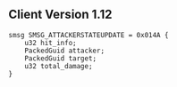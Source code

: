 ## Client Version 1.12

```rust,ignore
smsg SMSG_ATTACKERSTATEUPDATE = 0x014A {
    u32 hit_info;    
    PackedGuid attacker;    
    PackedGuid target;    
    u32 total_damage;    
}

```
